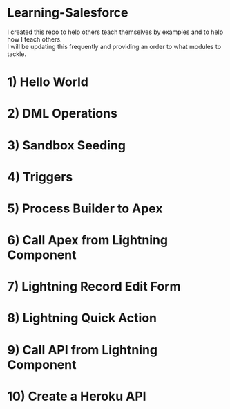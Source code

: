 # Learning-Salesforce
I created this repo to help others teach themselves by examples and to help how I teach others. 
<br>
I will be updating this frequently and providing an order to what modules to tackle.


# 1) Hello World


# 2) DML Operations

# 3) Sandbox Seeding

# 4) Triggers


# 5) Process Builder to Apex

# 6) Call Apex from Lightning Component

# 7) Lightning Record Edit Form

# 8) Lightning Quick Action

# 9) Call API from Lightning Component

# 10) Create a Heroku API
